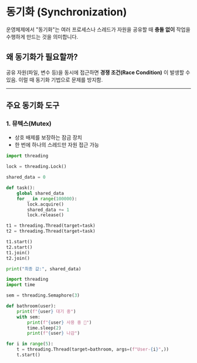 # 동기화 (Synchronization)

운영체제에서 "동기화"는 여러 프로세스나 스레드가 자원을 공유할 때 **충돌 없이** 작업을 수행하게 만드는 것을 의미합니다.

##  왜 동기화가 필요할까?

공유 자원(파일, 변수 등)을 동시에 접근하면 **경쟁 조건(Race Condition)** 이 발생할 수 있음. 이럴 때 동기화 기법으로 문제를 방지함.

---

##  주요 동기화 도구

### 1. 뮤텍스(Mutex)
- 상호 배제를 보장하는 잠금 장치
- 한 번에 하나의 스레드만 자원 접근 가능

```python
import threading

lock = threading.Lock()

shared_data = 0

def task():
    global shared_data
    for _ in range(100000):
        lock.acquire()
        shared_data += 1
        lock.release()

t1 = threading.Thread(target=task)
t2 = threading.Thread(target=task)

t1.start()
t2.start()
t1.join()
t2.join()

print("최종 값:", shared_data)

import threading
import time

sem = threading.Semaphore(3)

def bathroom(user):
    print(f"{user} 대기 중")
    with sem:
        print(f"{user} 사용 중 🚽")
        time.sleep(2)
        print(f"{user} 나감")

for i in range(5):
    t = threading.Thread(target=bathroom, args=(f"User-{i}",))
    t.start()

